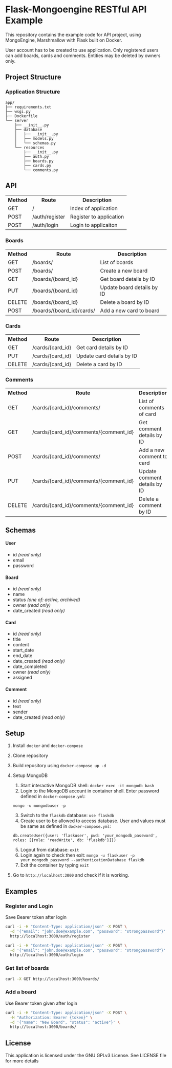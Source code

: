 # Flask-Mongoengine RESTful API Example

This repository contains the example code for API project, using MongoEngine, Marshmallow with Flask built on Docker.

User account has to be created to use application. Only registered users can add boards, cards and comments.
Entities may be deleted by owners only.

## Project Structure

### Application Structure
```
app/
├── requirements.txt
├── wsgi.py
├── Dockerfile
└── server
    ├── __init__.py
    ├── database
    │   ├── __init__.py
    │   ├── models.py
    │   └── schemas.py
    └── resources
        ├── __init__.py
        ├── auth.py
        ├── boards.py
        ├── cards.py
        └── comments.py
```

## API

<table>
  <tr>
    <th>Method</th>
    <th>Route</th>
    <th>Description</th>
  </tr>
  <tr>
    <td>GET</td>
    <td>/</td>
    <td>Index of application</td>
  </tr>
  <tr>
    <td>POST</td>
    <td>/auth/register</td>
    <td>Register to application</td>
  </tr>
  <tr>
    <td>POST</td>
    <td>/auth/login</td>
    <td>Login to applicaiton</td>
  </tr>
</table>

### Boards

<table>
  <tr>
    <th>Method</th>
    <th>Route</th>
    <th>Description</th>
  </tr>
  <tr>
    <td>GET</td>
    <td>/boards/</td>
    <td>List of boards</td>
  </tr>
  <tr>
    <td>POST</td>
    <td>/boards/</td>
    <td>Create a new board</td>
  </tr>
  <tr>
    <td>GET</td>
    <td>/boards/{board_id}</td>
    <td>Get board details by ID</td>
  </tr>
  <tr>
    <td>PUT</td>
    <td>/boards/{board_id}</td>
    <td>Update board details by ID</td>
  </tr>
  <tr>
    <td>DELETE</td>
    <td>/boards/{board_id}</td>
    <td>Delete a board by ID</td>
  </tr>
  <tr>
    <td>POST</td>
    <td>/boards/{board_id}/cards/</td>
    <td>Add a new card to board</td>
  </tr>
</table>

### Cards

<table>
  <tr>
    <th>Method</th>
    <th>Route</th>
    <th>Description</th>
  </tr>
  <tr>
    <td>GET</td>
    <td>/cards/{card_id}</td>
    <td>Get card details by ID</td>
  </tr>
  <tr>
    <td>PUT</td>
    <td>/cards/{card_id}</td>
    <td>Update card details by ID</td>
  </tr>
  <tr>
    <td>DELETE</td>
    <td>/cards/{card_id}</td>
    <td>Delete a card by ID</td>
  </tr>

</table>

### Comments

<table>
  <tr>
    <th>Method</th>
    <th>Route</th>
    <th>Description</th>
  </tr>
  <tr>
    <td>GET</td>
    <td>/cards/{card_id}/comments/</td>
    <td>List of comments of card</td>
  </tr>
  <tr>
    <td>GET</td>
    <td>/cards/{card_id}/comments/{comment_id}</td>
    <td>Get comment details by ID</td>
  </tr>
    <tr>
    <td>POST</td>
    <td>/cards/{card_id}/comments/</td>
    <td>Add a new comment to card</td>
  </tr>
  <tr>
    <td>PUT</td>
    <td>/cards/{card_id}/comments/{comment_id}</td>
    <td>Update comment details by ID</td>
  </tr>
  <tr>
    <td>DELETE</td>
    <td>/cards/{card_id}/comments/{comment_id}</td>
    <td>Delete a comment by ID</td>
  </tr>
</table>

## Schemas

#### User
- id *(read only)*
- email
- password
#### Board
- id *(read only)*
- name
- status *(one of: active, archived)*
- owner *(read only)*
- date_created *(read only)*
#### Card
- id *(read only)*
- title
- content
- start_date
- end_date
- date_created *(read only)*
- date_completed
- owner *(read only)*
- assigned
#### Comment
- id *(read only)*
- text
- sender
- date_created *(read only)*

## Setup

1. Install `docker` and `docker-compose`
2. Clone repository
3. Build repository using `docker-compose up -d`
4. Setup MongoDB
    1. Start interactive MongoDB shell: `docker exec -it mongodb bash`
    2. Login to the MongoDB account in container shell. Enter password defined in `docker-compose.yml`:

    `mongo -u mongodbuser -p`

    3. Switch to the `flaskdb` database: `use flaskdb`
    4. Create user to be allowed to access database. User and values must be same as defined in `docker-compose.yml`:

    `db.createUser({user: 'flaskuser', pwd: 'your_mongodb_password', roles: [{role: 'readWrite', db: 'flaskdb'}]})`

    5. Logout from database: `exit`
    6. Login again to check then exit: `mongo -u flaskuser -p your_mongodb_password --authenticationDatabase flaskdb`
    7. Exit the container by typing `exit`
5. Go to `http://localhost:3000` and check if it is working.

## Examples

### Register and Login
Save Bearer token after login
```bash
curl -i -H "Content-Type: application/json" -X POST \
  -d '{"email": "john.doe@example.com", "password": "strongpassword"}' \
  http://localhost:3000/auth/register

curl -i -H "Content-Type: application/json" -X POST \
  -d '{"email": "john.doe@example.com", "password": "strongpassword"}' \
  http://localhost:3000/auth/login
```

### Get list of boards
```bash
curl -X GET http://localhost:3000/boards/
```

### Add a board
Use Bearer token given after login
```bash
curl -i -H "Content-Type: application/json" -X POST \
  -H "Authorization: Bearer {token}" \
  -d '{"name": "New Board", "status": "active"}' \
  http://localhost:3000/boards/
```

## License

This application is licensed under the GNU GPLv3 License. See LICENSE file for more details
